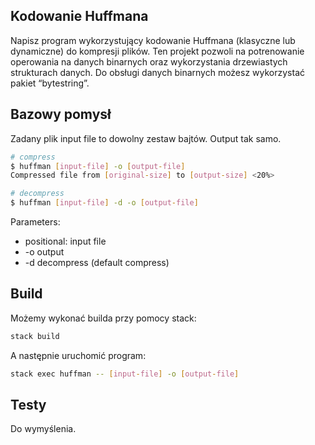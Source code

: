 ## Kodowanie Huffmana

Napisz program wykorzystujący kodowanie Huffmana (klasyczne lub dynamiczne) do kompresji
plików. Ten projekt pozwoli na potrenowanie operowania na danych binarnych oraz
wykorzystania drzewiastych strukturach danych. Do obsługi danych binarnych możesz
wykorzystać pakiet “bytestring”.

## Bazowy pomysł

Zadany plik input file to dowolny zestaw bajtów. Output tak samo.

```bash
# compress
$ huffman [input-file] -o [output-file]
Compressed file from [original-size] to [output-size] <20%>

# decompress
$ huffman [input-file] -d -o [output-file]
```

Parameters:
- positional: input file
- -o output
- -d decompress (default compress)

## Build

Możemy wykonać builda przy pomocy stack:

```bash
stack build
```

A następnie uruchomić program:

```bash
stack exec huffman -- [input-file] -o [output-file]
```

## Testy

Do wymyślenia.